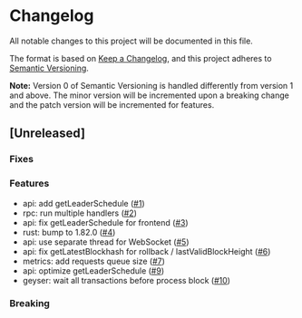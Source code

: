 # Changelog

All notable changes to this project will be documented in this file.

The format is based on [Keep a Changelog](https://keepachangelog.com/en/1.0.0/),
and this project adheres to [Semantic Versioning](https://semver.org/spec/v2.0.0.html).

**Note:** Version 0 of Semantic Versioning is handled differently from version 1 and above.
The minor version will be incremented upon a breaking change and the patch version will be incremented for features.

## [Unreleased]

### Fixes

### Features

- api: add getLeaderSchedule ([#1](https://github.com/solana-stream-solutions/solfees/pull/1))
- rpc: run multiple handlers ([#2](https://github.com/solana-stream-solutions/solfees/pull/2))
- api: fix getLeaderSchedule for frontend ([#3](https://github.com/solana-stream-solutions/solfees/pull/3))
- rust: bump to 1.82.0 ([#4](https://github.com/solana-stream-solutions/solfees/pull/4))
- api: use separate thread for WebSocket ([#5](https://github.com/solana-stream-solutions/solfees/pull/5))
- api: fix getLatestBlockhash for rollback / lastValidBlockHeight ([#6](https://github.com/solana-stream-solutions/solfees/pull/6))
- metrics: add requests queue size ([#7](https://github.com/solana-stream-solutions/solfees/pull/7))
- api: optimize getLeaderSchedule ([#9](https://github.com/solana-stream-solutions/solfees/pull/9))
- geyser: wait all transactions before process block ([#10](https://github.com/solana-stream-solutions/solfees/pull/10))

### Breaking
